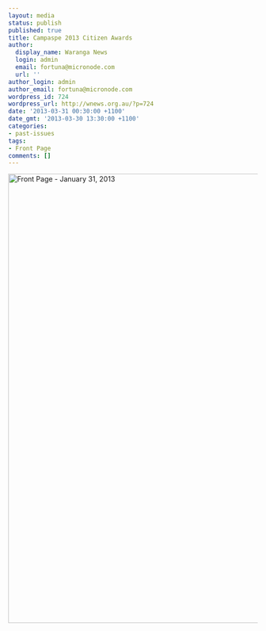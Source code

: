```yaml
---
layout: media
status: publish
published: true
title: Campaspe 2013 Citizen Awards
author:
  display_name: Waranga News
  login: admin
  email: fortuna@micronode.com
  url: ''
author_login: admin
author_email: fortuna@micronode.com
wordpress_id: 724
wordpress_url: http://wnews.org.au/?p=724
date: '2013-03-31 00:30:00 +1100'
date_gmt: '2013-03-30 13:30:00 +1100'
categories:
- past-issues
tags:
- Front Page
comments: []
---
```


<a href="{{ site.url }}/images/2013/03/frontpage-20130131.pdf"><img class="alignnone size-full wp-image-722" alt="Front Page - January 31, 2013" src="{{ site.url }}/images/2013/03/frontpage-20130131.png" width="624" height="907" /></a>
